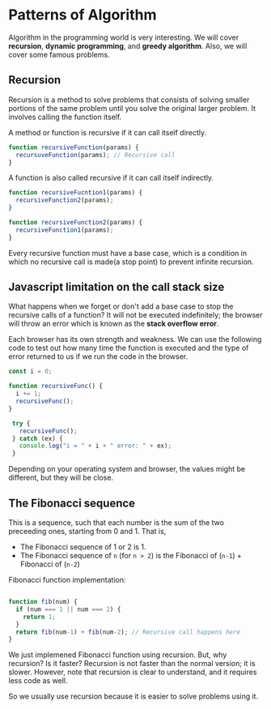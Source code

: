 # Patterns of Algorithm

Algorithm in the programming world is very interesting. We will cover **recursion**, **dynamic programming**, and **greedy algorithm**. Also, we will cover some famous problems.

## Recursion

Recursion is a method to solve problems that consists of solving smaller portions of the same problem until you solve the original larger problem. It involves calling the function itself.

A method or function is recursive if it can call itself directly.

```javascript
function recursiveFunction(params) {
  recursuveFunction(params); // Recursive call
}
```

A function is also called recursive if it can call itself indirectly.

```javascript
function recursiveFucntion1(params) {
  recursiveFunction2(params);
}

function recursiveFunction2(params) {
  recursiveFunction1(params);
}
```

Every recursive function must have a base case, which is a condition in which no recursive call is made(a stop point) to prevent infinite recursion.

## Javascript limitation on the call stack size

What happens when we forget or don't add a base case to stop the recursive calls of a function? It will not be executed indefinitely; the browser will throw an error which is known as the **stack overflow error**.

Each browser has its own strength and weakness. We can use the following code to test out how many time the function is executed and the type of error returned to us if we run the code in the browser.

```Javascript
const i = 0;

function recursiveFunc() {
  i += 1;
  recursiveFunc();
}

 try {
   recursiveFunc();
 } catch (ex) {
   console.log("i = " + i + " error: " + ex);
 }
 ```

 Depending on your operating system and browser, the values might be different, but they will be close.

## The Fibonacci sequence

 This is a sequence, such that each number is the sum of the two preceeding ones, starting from 0 and 1. That is,

* The Fibonacci sequence of 1 or 2 is 1.
* The Fibonacci sequence of `n` (for `n > 2`) is the Fibonacci of (`n-1`) + Fibonacci of (`n-2`)

Fibonacci function implementation:

```javascript

function fib(num) {
  if (num === 1 || num === 2) {
    return 1;
  }
  return fib(num-1) + fib(num-2); // Recursive call happens here
}
```

We just implemened Fibonacci function using recursion. But, why recursion? Is it faster? Recursion is not faster than the normal version; it is slower. However, note that recursion is clear to understand, and it requires less code as well.

So we usually use recursion because it is easier to solve problems using it.
